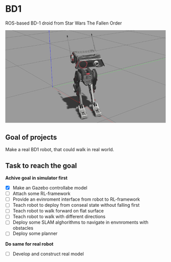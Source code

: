 # BD1
ROS-based BD-1 droid from Star Wars The Fallen Order

![BD1 Gazebo](doc/images/bd1_gazebo.png)

## Goal of projects
Make a real BD1 robot, that could walk in real world.

## Task to reach the goal
 **Achive goal in simulator first**
  - [x] Make an Gazebo controllabe model
  - [ ] Attach some RL-framework
  - [ ] Provide an evinroment interface from robot to RL-framework
  - [ ] Teach robot to deploy from conseal state without falling first
  - [ ] Teach robot to walk forward on flat surface
  - [ ] Teach robot to walk with different directions
  - [ ] Deploy some SLAM alghorithms to navigate in envnroments with obstacles
  - [ ] Deploy some planner
 
 **Do same for real robot**
  - [ ] Develop and construct real model 
  
